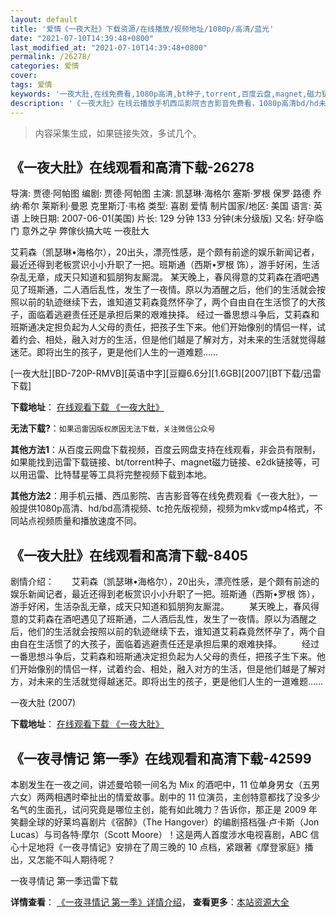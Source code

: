 ```yaml
---
layout: default
title: '爱情《一夜大肚》下载资源/在线播放/视频地址/1080p/高清/蓝光'
date: "2021-07-10T14:39:48+0800"
last_modified_at: "2021-07-10T14:39:48+0800"
permalink: /26278/
categories: 爱情
cover:
tags: 爱情
keywords: '一夜大肚,在线免费看,1080p高清,bt种子,torrent,百度云盘,magnet,磁力链,迅雷下载资源'
description: '《一夜大肚》在线云播放手机西瓜影院吉吉影音免费看，1080p高清bd/hd未删减完整版和tc抢先枪版，mkv/mp4格式，附带bt/torrent种子、magnet/磁力链、百度云盘、网盘资源迅雷下载链接'
---
```


>内容采集生成，如果链接失效，多试几个。


## 《一夜大肚》在线观看和高清下载-26278

导演: 贾德·阿帕图 编剧: 贾德·阿帕图 主演: 凯瑟琳·海格尔 塞斯·罗根 保罗·路德 乔纳·希尔 莱斯利·曼恩 克里斯汀·韦格 类型: 喜剧 爱情 制片国家/地区: 美国 语言: 英语 上映日期: 2007-06-01(美国) 片长: 129 分钟 133 分钟(未分级版) 又名: 好孕临门 意外之孕 弊傢伙搞大咗 一夜肚大

艾莉森（凯瑟琳•海格尔），20出头，漂亮性感，是个颇有前途的娱乐新闻记者，最近还得到老板赏识小小升职了一把。班斯通（西斯•罗根 饰），游手好闲，生活杂乱无章，成天只知道和狐朋狗友厮混。 某天晚上，春风得意的艾莉森在酒吧遇见了班斯通，二人酒后乱性，发生了一夜情。原以为酒醒之后，他们的生活就会按照以前的轨迹继续下去，谁知道艾莉森竟然怀孕了，两个自由自在生活惯了的大孩子，面临着逃避责任还是承担后果的艰难抉择。 经过一番思想斗争后，艾莉森和班斯通决定担负起为人父母的责任，把孩子生下来。他们开始像别的情侣一样，试着约会、相处，融入对方的生活，但是他们越是了解对方，对未来的生活就觉得越迷茫。即将出生的孩子，更是他们人生的一道难题……


[一夜大肚][BD-720P-RMVB][英语中字][豆瓣6.6分][1.6GB][2007][BT下载/迅雷下载]

**下载地址**： [在线观看下载 《一夜大肚》](https://www.btdx8.com/torrent/knocked_up_2007.html) 


**无法下载?**：`如果迅雷因版权原因无法下载，关注微信公众号 `

**其他方法1**：从百度云网盘下载视频，百度云网盘支持在线观看，非会员有限制，如果能找到迅雷下载链接、bt/torrent种子、magnet磁力链接、e2dk链接等，可以用迅雷、比特彗星等工具将完整视频下载到本地。

**其他方法2**：用手机云播、西瓜影院、吉吉影音等在线免费观看《一夜大肚》，一般提供1080p高清、hd/bd高清视频、tc抢先版视频，视频为mkv或mp4格式，不同站点视频质量和播放速度不同。


## 《一夜大肚》在线观看和高清下载-8405

剧情介绍：　　艾莉森（凯瑟琳•海格尔），20出头，漂亮性感，是个颇有前途的娱乐新闻记者，最近还得到老板赏识小小升职了一把。班斯通（西斯•罗根 饰），游手好闲，生活杂乱无章，成天只知道和狐朋狗友厮混。 　　某天晚上，春风得意的艾莉森在酒吧遇见了班斯通，二人酒后乱性，发生了一夜情。原以为酒醒之后，他们的生活就会按照以前的轨迹继续下去，谁知道艾莉森竟然怀孕了，两个自由自在生活惯了的大孩子，面临着逃避责任还是承担后果的艰难抉择。 　　经过一番思想斗争后，艾莉森和班斯通决定担负起为人父母的责任，把孩子生下来。他们开始像别的情侣一样，试着约会、相处，融入对方的生活，但是他们越是了解对方，对未来的生活就觉得越迷茫。即将出生的孩子，更是他们人生的一道难题……


一夜大肚 (2007)

**下载地址**： [在线观看下载 《一夜大肚》](https://www.btbtdy.me/btdy/dy11051.html) 


## 《一夜寻情记 第一季》在线观看和高清下载-42599

本剧发生在一夜之间，讲述曼哈顿一间名为 Mix 的酒吧中，11 位单身男女（五男六女）两两相遇时牵扯出的情爱故事。剧中的 11 位演员，主创特意都找了没多少名气的生面孔，试问究竟是哪位主创，能有如此魄力？告诉你，那正是 2009 年笑翻全球的好莱坞喜剧片《宿醉》（The Hangover）的编剧搭档强&middot;卢卡斯（Jon Lucas）与司各特&middot;摩尔（Scott Moore）！这是两人首度涉水电视喜剧，ABC 信心十足地将《一夜寻情记》安排在了周三晚的 10 点档，紧跟著《摩登家庭》播出，又怎能不叫人期待呢？</p>


一夜寻情记 第一季迅雷下载

**详情查看**： [《一夜寻情记 第一季》详情介绍](/movie/42599/)， **查看更多**：[本站资源大全](/movie/t/all/)

